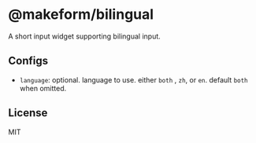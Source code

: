# @makeform/bilingual

A short input widget supporting bilingual input.


## Configs

 - `language`: optional. language to use. either `both` , `zh`, or `en`. default `both` when omitted.


## License

MIT
